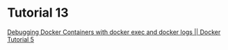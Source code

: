 # Tutorial 13

[Debugging Docker Containers with docker exec and docker logs || Docker Tutorial 5](https://www.youtube.com/watch?v=tLK9nNFHWH8)


